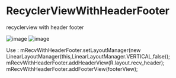 # RecyclerViewWithHeaderFooter
recyclerview with header footer

![image](https://github.com/ljl160139/RecyclerViewWithHeaderFooter-/blob/master/images/device-1.png)
![image](https://github.com/ljl160139/RecyclerViewWithHeaderFooter-/blob/master/images/device-2.png)


Use :
mRecvWithHeaderFooter.setLayoutManager(new LinearLayoutManager(this,LinearLayoutManager.VERTICAL,false));
mRecvWithHeaderFooter.addHeaderView(R.layout.recv_header);
mRecvWithHeaderFooter.addFooterView(footerView);
